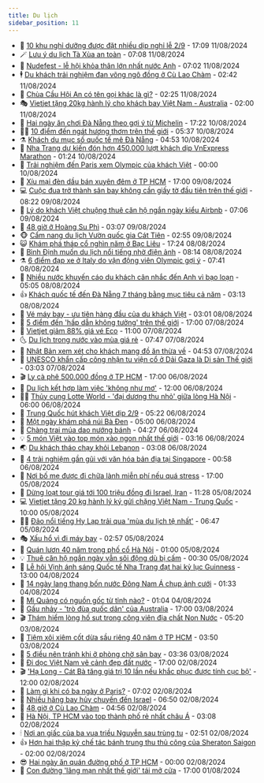 ```yaml
---
title: Du lịch
sidebar_position: 11
---
```


<!-- vnexpress-du-lich:START -->
- 💂 [10 khu nghỉ dưỡng được đặt nhiều dịp nghỉ lễ 2/9](https://vnexpress.net/10-khu-nghi-duong-duoc-dat-nhieu-dip-nghi-le-2-9-4779969.html) - 17:09 11/08/2024
- 🪄 [Lưu ý du lịch Tà Xùa an toàn](https://vnexpress.net/luu-y-du-lich-ta-xua-an-toan-4780221.html) - 07:08 11/08/2024
- 🦅 [Nudefest - lễ hội khỏa thân lớn nhất nước Anh](https://vnexpress.net/nudefest-le-hoi-khoa-than-lon-nhat-nuoc-anh-4779960.html) - 07:02 11/08/2024
- 🕴 [Du khách trải nghiệm đan võng ngô đồng ở Cù Lao Chàm](https://vnexpress.net/du-khach-trai-nghiem-dan-vong-ngo-dong-o-cu-lao-cham-4779766.html) - 02:42 11/08/2024
- 👀 [Chùa Cầu Hội An có tên gọi khác là gì?](https://vnexpress.net/chua-cau-hoi-an-co-ten-goi-khac-la-gi-4780106.html) - 02:25 11/08/2024
- 🎭 [Vietjet tặng 20kg hành lý cho khách bay Việt Nam - Australia](https://vnexpress.net/vietjet-tang-20kg-hanh-ly-cho-khach-bay-viet-nam-australia-4780093.html) - 02:00 11/08/2024
- 🦒 [Hai ngày ăn chơi Đà Nẵng theo gợi ý từ Michelin](https://vnexpress.net/hai-ngay-an-choi-da-nang-theo-goi-y-tu-michelin-4779455.html) - 17:22 10/08/2024
- 👨‍🏫 [10 điểm đến ngát hương thơm trên thế giới](https://vnexpress.net/10-diem-den-ngat-huong-thom-tren-the-gioi-4779636.html) - 05:37 10/08/2024
- ⚗️ [Khách du mục số quốc tế mê Đà Nẵng](https://vnexpress.net/khach-du-muc-so-quoc-te-me-da-nang-4778912.html) - 04:53 10/08/2024
- 🥸 [Nha Trang dự kiến đón hơn 450.000 lượt khách dịp VnExpress Marathon](https://vnexpress.net/nha-trang-du-kien-don-hon-450-000-luot-khach-dip-vnexpress-marathon-4779341.html) - 01:24 10/08/2024
- 🤠 [Trải nghiệm đến Paris xem Olympic của khách Việt](https://vnexpress.net/trai-nghiem-den-paris-xem-olympic-cua-khach-viet-4778167.html) - 00:00 10/08/2024
- 🚀 [Xíu mại đèn dầu bán xuyên đêm ở TP HCM](https://vnexpress.net/xiu-mai-den-dau-ban-xuyen-dem-o-tp-hcm-4779271.html) - 17:00 09/08/2024
- 💻 [Cuộc đua trở thành sân bay không cần giấy tờ đầu tiên trên thế giới](https://vnexpress.net/cuoc-dua-tro-thanh-san-bay-khong-can-giay-to-dau-tien-tren-the-gioi-4779481.html) - 08:22 09/08/2024
- 💼 [Lý do khách Việt chuộng thuê căn hộ ngắn ngày kiểu Airbnb](https://vnexpress.net/ly-do-khach-viet-chuong-thue-can-ho-ngan-ngay-kieu-airbnb-4778342.html) - 07:06 09/08/2024
- 🤡 [48 giờ ở Hoàng Su Phì](https://vnexpress.net/48-gio-o-hoang-su-phi-4779015.html) - 03:07 09/08/2024
- 🐵 [Cẩm nang du lịch Vườn quốc gia Cát Tiên](https://vnexpress.net/cam-nang-du-lich-vuon-quoc-gia-cat-tien-4775984.html) - 02:55 09/08/2024
- 😺 [Khám phá tháp cổ nghìn năm ở Bạc Liêu](https://vnexpress.net/kham-pha-thap-co-nghin-nam-o-bac-lieu-4778867.html) - 17:24 08/08/2024
- 🌈 [Bình Định muốn du lịch nổi tiếng nhờ điện ảnh](https://vnexpress.net/binh-dinh-muon-du-lich-noi-tieng-nho-dien-anh-4779022.html) - 08:14 08/08/2024
- ⚗️ [6 điểm đạp xe ở Italy do vận động viên Olympic gợi ý](https://vnexpress.net/6-diem-dap-xe-o-italy-do-van-dong-vien-olympic-goi-y-4778779.html) - 07:41 08/08/2024
- 👀 [Nhiều nước khuyến cáo du khách cân nhắc đến Anh vì bạo loạn](https://vnexpress.net/nhieu-nuoc-khuyen-cao-du-khach-can-nhac-den-anh-vi-bao-loan-4779043.html) - 05:05 08/08/2024
- 👍 [Khách quốc tế đến Đà Nẵng 7 tháng bằng mục tiêu cả năm](https://vnexpress.net/khach-quoc-te-den-da-nang-7-thang-bang-muc-tieu-ca-nam-4778886.html) - 03:13 08/08/2024
- 💄 [Vé máy bay - ưu tiên hàng đầu của du khách Việt](https://vnexpress.net/ve-may-bay-uu-tien-hang-dau-cua-du-khach-viet-4778917.html) - 03:01 08/08/2024
- 🥷 [5 điểm đến &#39;hấp dẫn không tưởng&#39; trên thế giới](https://vnexpress.net/5-diem-den-hap-dan-khong-tuong-tren-the-gioi-4778771.html) - 17:00 07/08/2024
- 📝 [Vietjet giảm 88% giá vé Eco](https://vnexpress.net/vietjet-giam-88-gia-ve-eco-4778876.html) - 11:00 07/08/2024
- 🌜 [Du lịch trong nước vào mùa giá rẻ](https://vnexpress.net/du-lich-trong-nuoc-vao-mua-gia-re-4778494.html) - 07:47 07/08/2024
- 📝 [Nhật Bản xem xét cho khách mang đồ ăn thừa về](https://vnexpress.net/nhat-ban-xem-xet-cho-khach-mang-do-an-thua-ve-4778699.html) - 04:53 07/08/2024
- 🧰 [UNESCO khẩn cấp công nhận tu viện cổ ở Dải Gaza là Di sản Thế giới](https://vnexpress.net/unesco-khan-cap-cong-nhan-tu-vien-co-o-dai-gaza-la-di-san-the-gioi-4778450.html) - 03:03 07/08/2024
- 🎬 [Ly cà phê 500.000 đồng ở TP HCM](https://vnexpress.net/ly-ca-phe-500-000-dong-o-tp-hcm-4776615.html) - 17:00 06/08/2024
- 🧐 [Du lịch kết hợp làm việc &#39;không như mơ&#39;](https://vnexpress.net/du-lich-ket-hop-lam-viec-khong-nhu-mo-4776783.html) - 12:00 06/08/2024
- 👨‍🏫 [Thủy cung Lotte World - &#39;đại dương thu nhỏ&#39; giữa lòng Hà Nội](https://vnexpress.net/thuy-cung-lotte-world-dai-duong-thu-nho-giua-long-ha-noi-4776054.html) - 06:00 06/08/2024
- 🦣 [Trung Quốc hút khách Việt dịp 2/9](https://vnexpress.net/trung-quoc-hut-khach-viet-dip-2-9-4778277.html) - 05:22 06/08/2024
- 🌋 [Một ngày khám phá núi Bà Đen](https://vnexpress.net/mot-ngay-kham-pha-nui-ba-den-4778188.html) - 05:00 06/08/2024
- 🦄 [Chàng trai múa dao nướng bánh](https://video.vnexpress.net/chang-trai-mua-dao-nuong-banh-4776142.html) - 04:27 06/08/2024
- 💡 [5 món Việt vào top món xào ngon nhất thế giới](https://vnexpress.net/5-mon-viet-vao-top-mon-xao-ngon-nhat-the-gioi-4777795.html) - 03:16 06/08/2024
- 🌏 [Du khách tháo chạy khỏi Lebanon](https://vnexpress.net/du-khach-thao-chay-khoi-lebanon-4778144.html) - 03:08 06/08/2024
- 💂 [4 trải nghiệm gần gũi với văn hóa bản địa tại Singapore](https://vnexpress.net/4-trai-nghiem-gan-gui-voi-van-hoa-ban-dia-tai-singapore-4777112.html) - 00:58 06/08/2024
- 🤩 [Nơi bố mẹ được đi chữa lành miễn phí nếu quá stress](https://vnexpress.net/noi-bo-me-duoc-di-chua-lanh-mien-phi-neu-qua-stress-4777955.html) - 17:00 05/08/2024
- 💪 [Dừng loạt tour giá tới 100 triệu đồng đi Israel, Iran](https://vnexpress.net/dung-loat-tour-gia-toi-100-trieu-dong-di-israel-iran-4777987.html) - 11:28 05/08/2024
- 💻 [Vietjet tặng 20 kg hành lý ký gửi chặng Việt Nam - Trung Quốc](https://vnexpress.net/vietjet-tang-20-kg-hanh-ly-ky-gui-chang-viet-nam-trung-quoc-4777964.html) - 10:00 05/08/2024
- 🧑‍💻 [Đảo nổi tiếng Hy Lạp trải qua &#39;mùa du lịch tệ nhất&#39;](https://vnexpress.net/dao-noi-tieng-hy-lap-trai-qua-mua-du-lich-te-nhat-4777779.html) - 06:47 05/08/2024
- 🎭 [Xấu hổ vì đi máy bay](https://vnexpress.net/xau-ho-vi-di-may-bay-4777586.html) - 02:57 05/08/2024
- 🧐 [Quán lươn 40 năm trong phố cổ Hà Nội](https://vnexpress.net/quan-luon-40-nam-trong-pho-co-ha-noi-4776874.html) - 01:00 05/08/2024
- 💡 [Thuê căn hộ ngắn ngày vẫn sôi động dù bị cấm](https://vnexpress.net/thue-can-ho-ngan-ngay-van-soi-dong-du-bi-cam-4777341.html) - 00:30 05/08/2024
- 🌊 [Lễ hội Vịnh ánh sáng Quốc tế Nha Trang đạt hai kỷ lục Guinness](https://vnexpress.net/le-hoi-vinh-anh-sang-quoc-te-nha-trang-dat-hai-ky-luc-guinness-4777659.html) - 13:00 04/08/2024
- 🎃 [14 ngày lang thang bốn nước Đông Nam Á chụp ảnh cưới](https://vnexpress.net/14-ngay-lang-thang-bon-nuoc-dong-nam-a-chup-anh-cuoi-4777470.html) - 01:33 04/08/2024
- 🧠 [Mì Quảng có nguồn gốc từ tỉnh nào?](https://vnexpress.net/mi-quang-co-nguon-goc-tu-tinh-nao-4777426.html) - 01:04 04/08/2024
- 💄 [Gấu nhảy - &#39;trò đùa quốc dân&#39; của Australia](https://vnexpress.net/gau-nhay-tro-dua-quoc-dan-cua-australia-4776872.html) - 17:00 03/08/2024
- 🎬 [Thám hiểm lòng hố sụt trong công viên địa chất Non Nước](https://vnexpress.net/tham-hiem-long-ho-sut-trong-cong-vien-dia-chat-non-nuoc-4776536.html) - 05:20 03/08/2024
- 🐻 [Tiệm xôi xiêm cốt dừa sầu riêng 40 năm ở TP HCM](https://vnexpress.net/tiem-xoi-xiem-cot-dua-sau-rieng-40-nam-o-tp-hcm-4776591.html) - 03:50 03/08/2024
- 🌝 [5 điều nên tránh khi ở phòng chờ sân bay](https://vnexpress.net/5-dieu-nen-tranh-khi-o-phong-cho-san-bay-4777172.html) - 03:36 03/08/2024
- 🤩 [Đi dọc Việt Nam vẽ cảnh đẹp đất nước](https://vnexpress.net/di-doc-viet-nam-ve-canh-dep-dat-nuoc-4775705.html) - 17:00 02/08/2024
- 🎬 [&#39;Hạ Long - Cát Bà tăng giá trị 10 lần nếu khắc phục được tính cục bộ&#39;](https://vnexpress.net/ha-long-cat-ba-tang-gia-tri-10-lan-neu-khac-phuc-duoc-tinh-cuc-bo-4776936.html) - 12:00 02/08/2024
- 🦩 [Làm gì khi có ba ngày ở Paris?](https://vnexpress.net/lam-gi-khi-co-ba-ngay-o-paris-4776636.html) - 07:02 02/08/2024
- 🦍 [Nhiều hãng bay hủy chuyến đến Israel](https://vnexpress.net/nhieu-hang-bay-huy-chuyen-den-israel-4776884.html) - 06:50 02/08/2024
- 👀 [48 giờ ở Cù Lao Chàm](https://vnexpress.net/48-gio-o-cu-lao-cham-4776424.html) - 04:56 02/08/2024
- 🧰 [Hà Nội, TP HCM vào top thành phố rẻ nhất châu Á](https://vnexpress.net/ha-noi-tp-hcm-vao-top-thanh-pho-re-nhat-chau-a-4776857.html) - 03:08 02/08/2024
- 🕯 [Nơi an giấc của ba vua triều Nguyễn sau trùng tu](https://vnexpress.net/noi-an-giac-cua-ba-vua-trieu-nguyen-sau-trung-tu-4776639.html) - 02:51 02/08/2024
- 👍 [Hơn hai thập kỷ chế tác bánh trung thu thủ công của Sheraton Saigon](https://vnexpress.net/hon-hai-thap-ky-che-tac-banh-trung-thu-thu-cong-cua-sheraton-saigon-4776027.html) - 02:00 02/08/2024
- 😎 [Hai ngày ăn quán đường phố ở TP HCM](https://vnexpress.net/hai-ngay-an-quan-duong-pho-o-tp-hcm-4775646.html) - 00:00 02/08/2024
- 🐘 [Con đường &#39;lãng mạn nhất thế giới&#39; tái mở cửa](https://vnexpress.net/con-duong-lang-man-nhat-the-gioi-tai-mo-cua-4776546.html) - 17:00 01/08/2024<!-- vnexpress-du-lich:END -->
